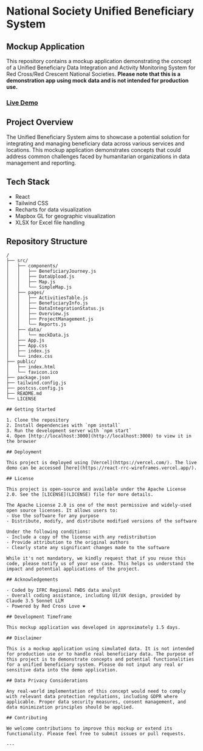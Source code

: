 # National Society Unified Beneficiary System

## Mockup Application

This repository contains a mockup application demonstrating the concept of a Unified Beneficiary Data Integration and Activity Monitoring System for Red Cross/Red Crescent National Societies. **Please note that this is a demonstration app using mock data and is not intended for production use.**

### [Live Demo](https://react-rrc-wireframes.vercel.app/)

## Project Overview

The Unified Beneficiary System aims to showcase a potential solution for integrating and managing beneficiary data across various services and locations. This mockup application demonstrates concepts that could address common challenges faced by humanitarian organizations in data management and reporting.

## Tech Stack

- React
- Tailwind CSS
- Recharts for data visualization
- Mapbox GL for geographic visualization
- XLSX for Excel file handling

## Repository Structure

```
/
├── src/
│   ├── components/
│   │   ├── BeneficiaryJourney.js
│   │   ├── DataUpload.js
│   │   ├── Map.js
│   │   └── SimpleMap.js
│   ├── pages/
│   │   ├── ActivitiesTable.js
│   │   ├── BeneficiaryInfo.js
│   │   ├── DataIntegrationStatus.js
│   │   ├── Overview.js
│   │   ├── ProjectManagement.js
│   │   └── Reports.js
│   ├── data/
│   │   └── mockData.js
│   ├── App.js
│   ├── App.css
│   ├── index.js
│   └── index.css
├── public/
│   ├── index.html
│   └── favicon.ico
├── package.json
├── tailwind.config.js
├── postcss.config.js
├── README.md
└── LICENSE

## Getting Started

1. Clone the repository
2. Install dependencies with `npm install`
3. Run the development server with `npm start`
4. Open [http://localhost:3000](http://localhost:3000) to view it in the browser

## Deployment

This project is deployed using [Vercel](https://vercel.com/). The live demo can be accessed [here](https://react-rrc-wireframes.vercel.app/).

## License

This project is open-source and available under the Apache License 2.0. See the [LICENSE](LICENSE) file for more details.

The Apache License 2.0 is one of the most permissive and widely-used open source licenses. It allows users to:
- Use the software for any purpose
- Distribute, modify, and distribute modified versions of the software

Under the following conditions:
- Include a copy of the license with any redistribution
- Provide attribution to the original authors
- Clearly state any significant changes made to the software

While it's not mandatory, we kindly request that if you reuse this code, please notify us of your use case. This helps us understand the impact and potential applications of the project.

## Acknowledgements

- Coded by IFRC Regional FWDS data analyst
- Overall coding assistance, including UI/UX design, provided by Claude 3.5 Sonnet LLM
- Powered by Red Cross Love ❤️

## Development Timeframe

This mockup application was developed in approximately 1.5 days.

## Disclaimer

This is a mockup application using simulated data. It is not intended for production use or to handle real beneficiary data. The purpose of this project is to demonstrate concepts and potential functionalities for a unified beneficiary system. Please do not input any real or sensitive data into the demo application.

## Data Privacy Considerations

Any real-world implementation of this concept would need to comply with relevant data protection regulations, including GDPR where applicable. Proper data security measures, consent management, and data minimization principles should be applied.

## Contributing

We welcome contributions to improve this mockup or extend its functionality. Please feel free to submit issues or pull requests.

---
